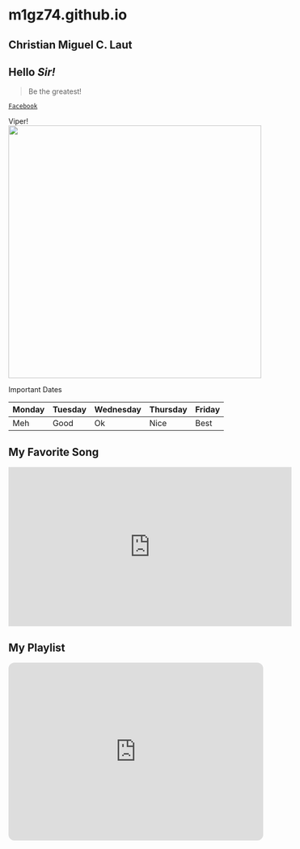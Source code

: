 # m1gz74.github.io
## Christian Miguel C. Laut
## Hello *Sir!*

> Be the greatest!

[`Facebook`](https://www.facebook.com/)


Viper!
<img src="https://oneesports.azureedge.net/cdn-data/2021/05/Valorant_RetakeEpisode2CinematicViperScreenshot-1024x576.jpg" width="500" height="">


Important Dates



| Monday | Tuesday | Wednesday | Thursday| Friday|
|--------|---------|-----------|---------|-------|
| Meh | Good | Ok | Nice | Best |






## My Favorite Song
<iframe width="560" height="315" src="https://www.youtube.com/embed/0af9b1lyzWg" title="YouTube video player" frameborder="0" allow="accelerometer; autoplay; clipboard-write; encrypted-media; gyroscope; picture-in-picture; web-share" allowfullscreen></iframe>





## My Playlist
<iframe style="border-radius:12px" src="https://open.spotify.com/embed/playlist/0vfrU6UAgART0HVpOdHBeg?utm_source=generator" width="100%" height="352" frameBorder="0" allowfullscreen="" allow="autoplay; clipboard-write; encrypted-media; fullscreen; picture-in-picture" loading="lazy"></iframe>



